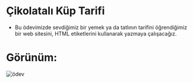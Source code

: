# Çikolatalı Küp Tarifi

- Bu ödevimizde sevdiğimiz bir yemek ya da tatlının tarifini öğrendiğimiz bir web sitesini, HTML etiketlerini kullanarak yazmaya çalışacağız.


# Görünüm:

![ödev](https://imgpile.com/images/we0BQE.png)